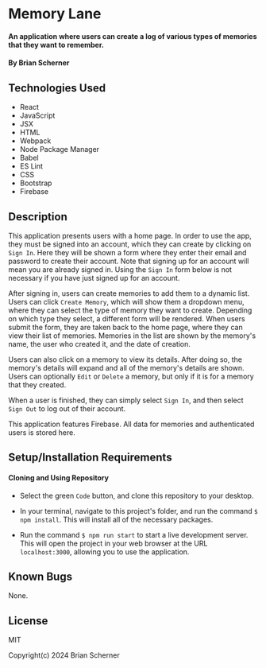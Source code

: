 # Memory Lane

#### An application where users can create a log of various types of memories that they want to remember.

#### By Brian Scherner

## Technologies Used

* React
* JavaScript
* JSX
* HTML
* Webpack
* Node Package Manager
* Babel
* ES Lint
* CSS
* Bootstrap
* Firebase

## Description

This application presents users with a home page. In order to use the app, they must be signed into an account, which they can create by clicking on `Sign In`. Here they will be shown a form where they enter their email and password to create their account. Note that signing up for an account will mean you are already signed in. Using the `Sign In` form below is not necessary if you have just signed up for an account.

After signing in, users can create memories to add them to a dynamic list. Users can click `Create Memory`, which will show them a dropdown menu, where they can select the type of memory they want to create. Depending on which type they select, a different form will be rendered. When users submit the form, they are taken back to the home page, where they can view their list of memories. Memories in the list are shown by the memory's name, the user who created it, and the date of creation.

Users can also click on a memory to view its details. After doing so, the memory's details will expand and all of the memory's details are shown. Users can optionally `Edit` or `Delete` a memory, but only if it is for a memory that they created.

When a user is finished, they can simply select `Sign In`, and then select `Sign Out` to log out of their account.

This application features Firebase. All data for memories and authenticated users is stored here.

## Setup/Installation Requirements

#### Cloning and Using Repository

* Select the green `Code` button, and clone this repository to your desktop.

* In your terminal, navigate to this project's folder, and run the command `$ npm install`. This will install all of the necessary packages.

* Run the command `$ npm run start` to start a live development server. This will open the project in your web browser at the URL `localhost:3000`, allowing you to use the application.

## Known Bugs

None.

## License

MIT

Copyright(c) 2024 Brian Scherner